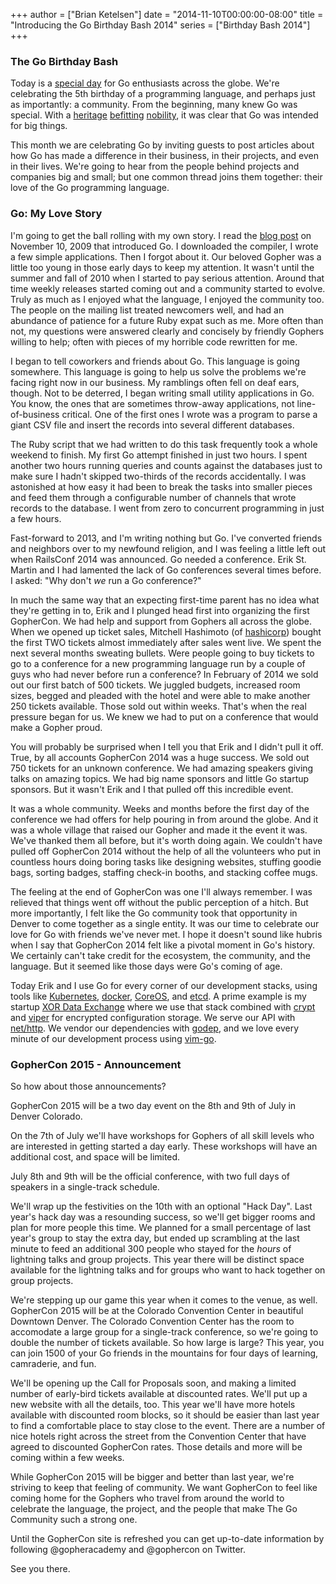 +++
author = ["Brian Ketelsen"]
date = "2014-11-10T00:00:00-08:00"
title = "Introducing the Go Birthday Bash 2014"
series = ["Birthday Bash 2014"]
+++

### The Go Birthday Bash

Today is a [special day](https://blog.golang.org/5years) for Go enthusiasts across the globe.  We're celebrating the 5th birthday of a programming language, and perhaps just as importantly: a community.  From the beginning, many knew Go was special.  With a [heritage](http://plan9.bell-labs.com/plan9/) [befitting](http://en.wikipedia.org/wiki/Newsqueak) [nobility](http://en.wikipedia.org/wiki/Communicating_sequential_processes), it was clear that Go was intended for big things.

This month we are celebrating Go by inviting guests to post articles about how Go has made a difference in their business, in their projects, and even in their lives.  We're going to hear from the people behind projects and companies big and small; but one common thread joins them together: their love of the Go programming language.

### Go: My Love Story
I'm going to get the ball rolling with my own story.  I read the [blog post](http://google-opensource.blogspot.com.au/2009/11/hey-ho-lets-go.html) on November 10, 2009 that introduced Go.  I downloaded the compiler, I wrote a few simple applications.  Then I forgot about it.  Our beloved Gopher was a little too young in those early days to keep my attention.  It wasn't until the summer and fall of 2010 when I started to pay serious attention.  Around that time weekly releases started coming out and a community started to evolve.  Truly as much as I enjoyed what the language, I enjoyed the community too.  The people on the mailing list treated newcomers well, and had an abundance of patience for a future Ruby expat such as me.  More often than not, my questions were answered clearly and concisely by friendly Gophers willing to help; often with pieces of my horrible code rewritten for me.

I began to tell coworkers and friends about Go.  This language is going somewhere.  This language is going to help us solve the problems we're facing right now in our business.  My ramblings often fell on deaf ears, though.  Not to be deterred, I began writing small utility applications in Go.  You know, the ones that are sometimes throw-away applications, not line-of-business critical.  One of the first ones I wrote was a program to parse a giant CSV file and insert the records into several different databases. 

The Ruby script that we had written to do this task frequently took a whole weekend to finish.  My first Go attempt finished in just two hours.  I spent another two hours running queries and counts against the databases just to make sure I hadn't skipped two-thirds of the records accidentally.  I was astonished at how easy it had been to break the tasks into smaller pieces and feed them through a configurable number of channels that wrote records to the database.  I went from zero to concurrent programming in just a few hours.

Fast-forward to 2013, and I'm writing nothing but Go. I've converted friends and neighbors over to my newfound religion, and I was feeling a little left out when RailsConf 2014 was announced.  Go needed a conference.  Erik St. Martin and I had lamented the lack of Go conferences several times before.  I asked: "Why don't _we_ run a Go conference?"

In much the same way that an expecting first-time parent has no idea what they're getting in to, Erik and I plunged head first into organizing the first GopherCon.  We had help and support from Gophers all across the globe.  When we opened up ticket sales, Mitchell Hashimoto (of [hashicorp](http://hashicorp.com)) bought the first TWO tickets almost immediately after sales went live.  We spent the next several months sweating bullets.  Were people going to buy tickets to go to a conference for a new programming language run by a couple of guys who had never before run a conference?  In February of 2014 we sold out our first batch of 500 tickets.  We juggled budgets, increased room sizes, begged and pleaded with the hotel and were able to make another 250 tickets available.  Those sold out within weeks.  That's when the real pressure began for us.  We knew we had to put on a conference that would make a Gopher proud.  

You will probably be surprised when I tell you that Erik and I didn't pull it off.  True, by all accounts GopherCon 2014 was a huge success.  We sold out 750 tickets for an unknown conference.  We had amazing speakers giving talks on amazing topics.  We had big name sponsors and little Go startup sponsors.  But it wasn't Erik and I that pulled off this incredible event.
 
It was a whole community.  Weeks and months before the first day of the conference we had offers for help pouring in from around the globe.  And it was a whole village that raised our Gopher and made it the event it was.  We've thanked them all before, but it's worth doing again.  We couldn't have pulled off GopherCon 2014 without the help of all the volunteers who put in countless hours doing boring tasks like designing websites, stuffing goodie bags, sorting badges, staffing check-in booths, and stacking coffee mugs.

The feeling at the end of GopherCon was one I'll always remember.  I was relieved that things went off without the public perception of a hitch.  But more importantly, I felt like the Go community took that opportunity in Denver to come together as a single entity.  It was our time to celebrate our love for Go with friends we've never met.  I hope it doesn't sound like hubris when I say that GopherCon 2014 felt like a pivotal moment in Go's history.  We certainly can't take credit for the ecosystem, the community, and the language.  But it seemed like those days were Go's coming of age.

Today Erik and I use Go for every corner of our development stacks, using
tools like [Kubernetes](http://kubernetes.io), [docker](http://www.docker.com), [CoreOS](http://coreos.com), 
and [etcd](https://github.com/coreos/etcd).  A prime example is my startup [XOR Data Exchange](http://xor.exchange) where we use that stack combined with [crypt](https://github.com/xordataexchange/crypt) and
[viper](https://github.com/spf13/viper) for encrypted configuration
storage.  We serve our API with
[net/http](http://golang.org/pkg/net/http/).  We vendor our dependencies
with [godep](https://github.com/tools/godep), and we love every minute of
our development process using [vim-go](https://github.com/fatih/vim-go).

### GopherCon 2015 - Announcement
So how about those announcements?

GopherCon 2015 will be a two day event on the 8th and 9th of July in Denver Colorado.

On the 7th of July we'll have workshops for Gophers of all skill levels who are interested in getting started a day early.  These workshops will have an additional cost, and space will be limited.

July 8th and 9th will be the official conference, with two full days of speakers in a single-track schedule.

We'll wrap up the festivities on the 10th with an optional "Hack Day".  Last year's hack day was a resounding success, so we'll get bigger rooms and plan for more people this time.  We planned for a small percentage of last year's group to stay the extra day, but ended up scrambling at the last minute to feed an additional 300 people who stayed for the _hours_ of lightning talks and group projects.  This year there will be distinct space available for the lightning talks and for groups who want to hack together on group projects.  

We're stepping up our game this year when it comes to the venue, as well.  GopherCon 2015 will be at the Colorado Convention Center in beautiful Downtown Denver.  The Colorado Convention Center has the room to accomodate a large group for a single-track conference, so we're going to double the number of tickets available.  So how large is large? This year, you can join 1500 of your Go friends in the mountains for four days of learning, camraderie, and fun.

We'll be opening up the Call for Proposals soon, and making a limited number of early-bird tickets available at discounted rates.  We'll put up a new website with all the details, too.  This year we'll have more hotels available with discounted room blocks, so it should be easier than last year to find a comfortable place to stay close to the event.  There are a number of nice hotels right across the street from the Convention Center that have agreed to discounted GopherCon rates.  Those details and more will be coming within a few weeks.

While GopherCon 2015 will be bigger and better than last year, we're striving to keep that feeling of community.  We want GopherCon to feel like coming home for the Gophers who travel from around the world to celebrate the language, the project, and the people that make The Go Community such a strong one.

Until the GopherCon site is refreshed you can get up-to-date information by
following @gopheracademy and @gophercon on Twitter.

See you there.



